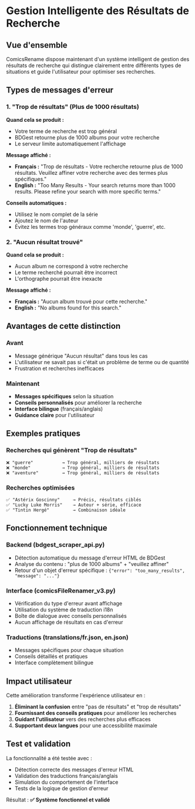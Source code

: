 # Gestion Intelligente des Résultats de Recherche

## Vue d'ensemble

ComicsRename dispose maintenant d'un système intelligent de gestion des résultats de recherche qui distingue clairement entre différents types de situations et guide l'utilisateur pour optimiser ses recherches.

## Types de messages d'erreur

### 1. "Trop de résultats" (Plus de 1000 résultats)

**Quand cela se produit :**
- Votre terme de recherche est trop général
- BDGest retourne plus de 1000 albums pour votre recherche
- Le serveur limite automatiquement l'affichage

**Message affiché :**
- **Français :** "Trop de résultats - Votre recherche retourne plus de 1000 résultats. Veuillez affiner votre recherche avec des termes plus spécifiques."
- **English :** "Too Many Results - Your search returns more than 1000 results. Please refine your search with more specific terms."

**Conseils automatiques :**
- Utilisez le nom complet de la série
- Ajoutez le nom de l'auteur
- Évitez les termes trop généraux comme 'monde', 'guerre', etc.

### 2. "Aucun résultat trouvé"

**Quand cela se produit :**
- Aucun album ne correspond à votre recherche
- Le terme recherché pourrait être incorrect
- L'orthographe pourrait être inexacte

**Message affiché :**
- **Français :** "Aucun album trouvé pour cette recherche."
- **English :** "No albums found for this search."

## Avantages de cette distinction

### Avant
- Message générique "Aucun résultat" dans tous les cas
- L'utilisateur ne savait pas si c'était un problème de terme ou de quantité
- Frustration et recherches inefficaces

### Maintenant
- **Messages spécifiques** selon la situation
- **Conseils personnalisés** pour améliorer la recherche
- **Interface bilingue** (français/anglais)
- **Guidance claire** pour l'utilisateur

## Exemples pratiques

### Recherches qui génèrent "Trop de résultats"
```
❌ "guerre"           → Trop général, milliers de résultats
❌ "monde"            → Trop général, milliers de résultats  
❌ "aventure"         → Trop général, milliers de résultats
```

### Recherches optimisées
```
✅ "Astérix Goscinny"     → Précis, résultats ciblés
✅ "Lucky Luke Morris"    → Auteur + série, efficace
✅ "Tintin Hergé"         → Combinaison idéale
```

## Fonctionnement technique

### Backend (bdgest_scraper_api.py)
- Détection automatique du message d'erreur HTML de BDGest
- Analyse du contenu : "plus de 1000 albums" + "veuillez affiner"
- Retour d'un objet d'erreur spécifique : `{"error": "too_many_results", "message": "..."}`

### Interface (comicsFileRenamer_v3.py)
- Vérification du type d'erreur avant affichage
- Utilisation du système de traduction i18n
- Boîte de dialogue avec conseils personnalisés
- Aucun affichage de résultats en cas d'erreur

### Traductions (translations/fr.json, en.json)
- Messages spécifiques pour chaque situation
- Conseils détaillés et pratiques
- Interface complètement bilingue

## Impact utilisateur

Cette amélioration transforme l'expérience utilisateur en :
1. **Éliminant la confusion** entre "pas de résultats" et "trop de résultats"
2. **Fournissant des conseils pratiques** pour améliorer les recherches
3. **Guidant l'utilisateur** vers des recherches plus efficaces
4. **Supportant deux langues** pour une accessibilité maximale

## Test et validation

La fonctionnalité a été testée avec :
- Détection correcte des messages d'erreur HTML
- Validation des traductions français/anglais
- Simulation du comportement de l'interface
- Tests de la logique de gestion d'erreur

Résultat : **✅ Système fonctionnel et validé**
